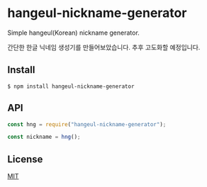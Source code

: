 # hangeul-nickname-generator

Simple hangeul(Korean) nickname generator.

간단한 한글 닉네임 생성기를 만들어보았습니다. 추후 고도화할 예정입니다.

## Install

```
$ npm install hangeul-nickname-generator
```

## API

```js
const hng = require("hangeul-nickname-generator");

const nickname = hng();
```

## License

[MIT](https://github.com/expressjs/cookie-session/blob/master/LICENSE)

